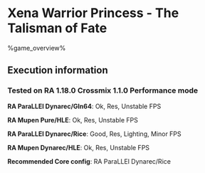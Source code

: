 # Xena Warrior Princess - The Talisman of Fate 

%game_overview%

## Execution information

### Tested on RA 1.18.0 Crossmix 1.1.0 Performance mode

**RA ParaLLEl Dynarec/Gln64**: Ok, Res, Unstable FPS

**RA Mupen Pure/HLE**: Ok, Res, Unstable FPS

**RA ParaLLEl Dynarec/Rice**: Good, Res, Lighting, Minor FPS

**RA Mupen Dynarec/HLE**: Ok, Res, Unstable FPS

**Recommended Core config**: RA ParaLLEl Dynarec/Rice
